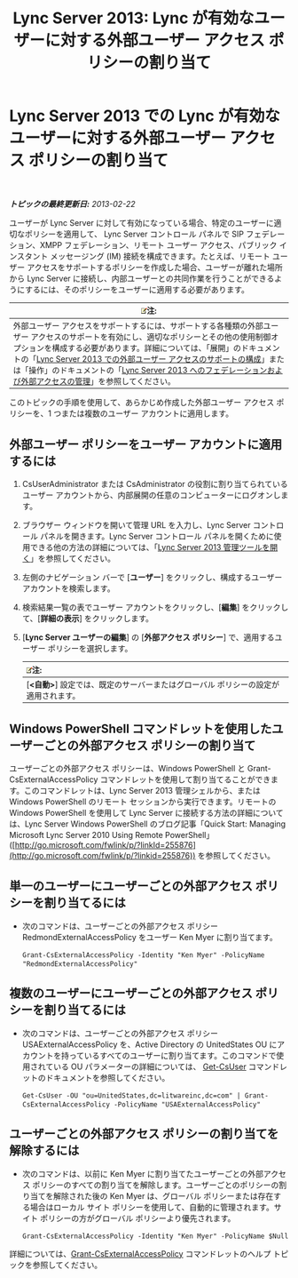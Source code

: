 ﻿---
title: 'Lync Server 2013: Lync が有効なユーザーに対する外部ユーザー アクセス ポリシーの割り当て'
TOCTitle: Lync が有効なユーザーに対する外部ユーザー アクセス ポリシーの割り当て
ms:assetid: 736fcaad-9f95-4896-b767-e199d86a00a4
ms:mtpsurl: https://technet.microsoft.com/ja-jp/library/Gg398551(v=OCS.15)
ms:contentKeyID: 48272458
ms.date: 05/19/2016
mtps_version: v=OCS.15
ms.translationtype: HT
---

# Lync Server 2013 での Lync が有効なユーザーに対する外部ユーザー アクセス ポリシーの割り当て

 

_**トピックの最終更新日:** 2013-02-22_

ユーザーが Lync Server に対して有効になっている場合、特定のユーザーに適切なポリシーを適用して、 Lync Server コントロール パネルで SIP フェデレーション、XMPP フェデレーション、リモート ユーザー アクセス、パブリック インスタント メッセージング (IM) 接続を構成できます。たとえば、リモート ユーザー アクセスをサポートするポリシーを作成した場合、ユーザーが離れた場所から Lync Server に接続し、内部ユーザーとの共同作業を行うことができるようにするには、そのポリシーをユーザーに適用する必要があります。

<table>
<thead>
<tr class="header">
<th><img src="images/Gg412781.note(OCS.15).gif" title="note" alt="note" />注:</th>
</tr>
</thead>
<tbody>
<tr class="odd">
<td>外部ユーザー アクセスをサポートするには、サポートする各種類の外部ユーザー アクセスのサポートを有効にし、適切なポリシーとその他の使用制御オプションを構成する必要があります。詳細については、「展開」のドキュメントの「<a href="lync-server-2013-configuring-support-for-external-user-access.md">Lync Server 2013 での外部ユーザー アクセスのサポートの構成</a>」または「操作」のドキュメントの「<a href="lync-server-2013-managing-federation-and-external-access-to-lync-server-2013.md">Lync Server 2013 へのフェデレーションおよび外部アクセスの管理</a>」を参照してください。</td>
</tr>
</tbody>
</table>


このトピックの手順を使用して、あらかじめ作成した外部ユーザー アクセス ポリシーを、1 つまたは複数のユーザー アカウントに適用します。

## 外部ユーザー ポリシーをユーザー アカウントに適用するには

1.  CsUserAdministrator または CsAdministrator の役割に割り当てられているユーザー アカウントから、内部展開の任意のコンピューターにログオンします。

2.  ブラウザー ウィンドウを開いて管理 URL を入力し、Lync Server コントロール パネルを開きます。Lync Server コントロール パネルを開くために使用できる他の方法の詳細については、「[Lync Server 2013 管理ツールを開く](lync-server-2013-open-lync-server-administrative-tools.md)」を参照してください。

3.  左側のナビゲーション バーで \[**ユーザー**\] をクリックし、構成するユーザー アカウントを検索します。

4.  検索結果一覧の表でユーザー アカウントをクリックし、\[**編集**\] をクリックして、\[**詳細の表示**\] をクリックします。

5.  \[**Lync Server ユーザーの編集**\] の \[**外部アクセス ポリシー**\] で、適用するユーザー ポリシーを選択します。
    
    <table>
    <thead>
    <tr class="header">
    <th><img src="images/Gg412781.note(OCS.15).gif" title="note" alt="note" />注:</th>
    </tr>
    </thead>
    <tbody>
    <tr class="odd">
    <td>[<strong>&lt;自動&gt;</strong>] 設定では、既定のサーバーまたはグローバル ポリシーの設定が適用されます。</td>
    </tr>
    </tbody>
    </table>


## Windows PowerShell コマンドレットを使用したユーザーごとの外部アクセス ポリシーの割り当て

ユーザーごとの外部アクセス ポリシーは、Windows PowerShell と Grant-CsExternalAccessPolicy コマンドレットを使用して割り当てることができます。このコマンドレットは、Lync Server 2013 管理シェルから、または Windows PowerShell のリモート セッションから実行できます。リモートの Windows PowerShell を使用して Lync Server に接続する方法の詳細については、Lync Server Windows PowerShell のブログ記事「Quick Start: Managing Microsoft Lync Server 2010 Using Remote PowerShell」 ([http://go.microsoft.com/fwlink/p/?linkId=255876](http://go.microsoft.com/fwlink/p/?linkid=255876)) を参照してください。

## 単一のユーザーにユーザーごとの外部アクセス ポリシーを割り当てるには

  - 次のコマンドは、ユーザーごとの外部アクセス ポリシー RedmondExternalAccessPolicy をユーザー Ken Myer に割り当てます。
    
        Grant-CsExternalAccessPolicy -Identity "Ken Myer" -PolicyName "RedmondExternalAccessPolicy"

## 複数のユーザーにユーザーごとの外部アクセス ポリシーを割り当てるには

  - 次のコマンドは、ユーザーごとの外部アクセス ポリシー USAExternalAccessPolicy を、Active Directory の UnitedStates OU にアカウントを持っているすべてのユーザーに割り当てます。このコマンドで使用されている OU パラメーターの詳細については、 [Get-CsUser](https://docs.microsoft.com/en-us/powershell/module/skype/Get-CsUser) コマンドレットのドキュメントを参照してください。
    
        Get-CsUser -OU "ou=UnitedStates,dc=litwareinc,dc=com" | Grant-CsExternalAccessPolicy -PolicyName "USAExternalAccessPolicy"

## ユーザーごとの外部アクセス ポリシーの割り当てを解除するには

  - 次のコマンドは、以前に Ken Myer に割り当てたユーザーごとの外部アクセス ポリシーのすべての割り当てを解除します。ユーザーごとのポリシーの割り当てを解除された後の Ken Myer は、グローバル ポリシーまたは存在する場合はローカル サイト ポリシーを使用して、自動的に管理されます。サイト ポリシーの方がグローバル ポリシーより優先されます。
    
        Grant-CsExternalAccessPolicy -Identity "Ken Myer" -PolicyName $Null

詳細については、[Grant-CsExternalAccessPolicy](https://docs.microsoft.com/en-us/powershell/module/skype/Grant-CsExternalAccessPolicy) コマンドレットのヘルプ トピックを参照してください。

